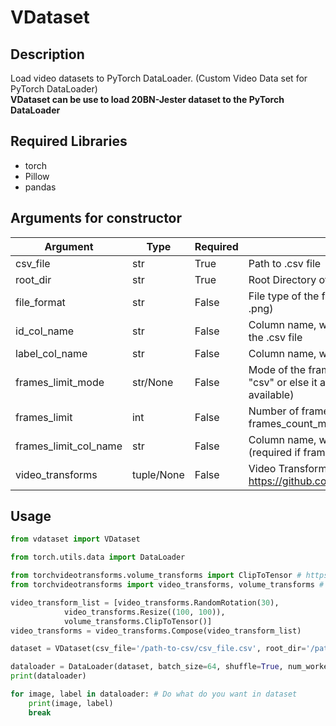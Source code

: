 # VDataset

## Description

Load video datasets to PyTorch DataLoader. (Custom Video Data set for PyTorch DataLoader)
</br>
**VDataset can be use to load 20BN-Jester dataset to the PyTorch DataLoader**

## Required Libraries

* torch
* Pillow
* pandas

## Arguments for constructor

| Argument | Type | Required | Description|
|----------|------|----------|------------|
| csv_file  | str  | True     | Path to .csv file|
| root_dir | str  | True     | Root Directory of the video dataset|
| file_format| str | False    | File type of the frame images (ex: .jpg, .jpeg, .png)|
| id_col_name | str | False   | Column name, where id/name of the video on the .csv file|
| label_col_name | str | False | Column name, where label is on the .csv file |
| frames_limit_mode | str/None | False | Mode of the frame count detection ("manual", "csv" or else it auto detects all the frames available) |
| frames_limit | int | False | Number of frames in a video (required if frames_count_mode set to "manual") |
| frames_limit_col_name | str | False |Column name, where label is on the .csv file (required if frames_count_mode set to "csv") |
| video_transforms | tuple/None | False |        Video Transforms (Refere: https://github.com/hassony2/torch_videovision) |

## Usage

```python
from vdataset import VDataset 

from torch.utils.data import DataLoader

from torchvideotransforms.volume_transforms import ClipToTensor # https://github.com/hassony2/torch_videovision
from torchvideotransforms import video_transforms, volume_transforms # https://github.com/hassony2/torch_videovision

video_transform_list = [video_transforms.RandomRotation(30),
            video_transforms.Resize((100, 100)),
            volume_transforms.ClipToTensor()]
video_transforms = video_transforms.Compose(video_transform_list)

dataset = VDataset(csv_file='/path-to-csv/csv_file.csv', root_dir='/path-to-root/', video_transforms=video_transforms)

dataloader = DataLoader(dataset, batch_size=64, shuffle=True, num_workers=2, pin_memory=True)
print(dataloader)

for image, label in dataloader: # Do what do you want in dataset
    print(image, label)
    break

```
